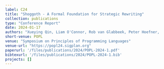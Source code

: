 ```yaml
---
label: C24
title: "Shoggoth - A Formal Foundation for Strategic Rewriting"
collection: publications
type: "Conference Report"
date: 2024-01-17
authors: "Xueying Qin, Liam O'Connor, Rob van Glabbeek, Peter Hoefner, Ohad Kammar, and Michel Steuwer"
short-venue: POPL
venue: "Symposium on Principles of Programming Languages"
venue-url: "https://popl24.sigplan.org"
paperurl: '/files/publications/2024/POPL-2024-1.pdf'
bibtexurl: '/files/publications/2024/POPL-2024-1.bib'
projects: []
---
```

